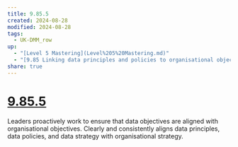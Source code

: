 ```yaml
---
title: 9.85.5
created: 2024-08-28
modified: 2024-08-28
tags:
  - UK-DMM_row
up:
  - "[Level 5 Mastering](Level%205%20Mastering.md)"
  - "[9.85 Linking data principles and policies to organisational objectives](9.85%20Linking%20data%20principles%20and%20policies%20to%20organisational%20objectives.md)"
share: true
---
```

# [9.85.5](9.85.5.md)

Leaders proactively work to ensure that data objectives are aligned with organisational objectives. Clearly and consistently aligns data principles, data policies, and data strategy with organisational strategy.
